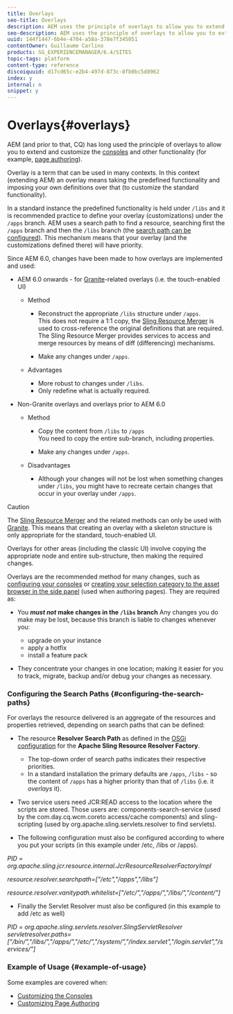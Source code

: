```yaml
---
title: Overlays
seo-title: Overlays
description: AEM uses the principle of overlays to allow you to extend and customize the consoles and other functionality 
seo-description: AEM uses the principle of overlays to allow you to extend and customize the consoles and other functionality 
uuid: 144f1447-6b4e-4704-a58a-378e7f345051
contentOwner: Guillaume Carlino
products: SG_EXPERIENCEMANAGER/6.4/SITES
topic-tags: platform
content-type: reference
discoiquuid: d17cd65c-e2b4-497d-873c-8fb0bc5d8962
index: y
internal: n
snippet: y
---
```


# Overlays{#overlays}

AEM (and prior to that, CQ) has long used the principle of overlays to allow you to extend and customize the [consoles](../../../sites/developing/using/customizing-consoles-touch.md) and other functionality (for example, [page authoring](../../../sites/developing/using/customizing-page-authoring-touch.md)).

Overlay is a term that can be used in many contexts. In this context (extending AEM) an overlay means taking the predefined functionality and imposing your own definitions over that (to customize the standard functionality).

In a standard instance the predefined functionality is held under `/libs` and it is recommended practice to define your overlay (customizations) under the `/apps` branch. AEM uses a search path to find a resource, searching first the `/apps` branch and then the `/libs` branch (the [search path can be configured](#configuringthesearchpaths)). This mechanism means that your overlay (and the customizations defined there) will have priority.

Since AEM 6.0, changes have been made to how overlays are implemented and used:

* AEM 6.0 onwards - for [Granite](/sites/developing/using/reference-materials/granite-ui/api/index)-related overlays (i.e. the touch-enabled UI)

    * Method

        * Reconstruct the appropriate `/libs` structure under `/apps`.  
          This does not require a 1:1 copy, the [Sling Resource Merger](../../../sites/developing/using/sling-resource-merger.md) is used to cross-reference the original definitions that are required. The Sling Resource Merger provides services to access and merge resources by means of diff (differencing) mechanisms.  
        
        * Make any changes under `/apps`.

    * Advantages

        * More robust to changes under `/libs`.
        * Only redefine what is actually required.

* Non-Granite overlays and overlays prior to AEM 6.0

    * Method

        * Copy the content from `/libs` to `/apps`  
          You need to copy the entire sub-branch, including properties.  
        
        * Make any changes under `/apps`.

    * Disadvantages

        * Although your changes will not be lost when something changes under `/libs`, you might have to recreate certain changes that occur in your overlay under `/apps`.

>[!CAUTION]
>
>The [Sling Resource Merger](../../../sites/developing/using/sling-resource-merger.md) and the related methods can only be used with [Granite](/sites/developing/using/reference-materials/granite-ui/api/index). This means that creating an overlay with a skeleton structure is only appropriate for the standard, touch-enabled UI.
>
>Overlays for other areas (including the classic UI) involve copying the appropriate node and entire sub-structure, then making the required changes.

Overlays are the recommended method for many changes, such as [configuring your consoles](../../../sites/developing/using/customizing-consoles-touch.md#createacustomconsole) or [creating your selection category to the asset browser in the side panel](../../../sites/developing/using/customizing-page-authoring-touch.md#addnewselectioncategorytoassetbrowser) (used when authoring pages). They are required as:

* You ***must not* make changes in the `/libs` branch** 
  Any changes you do make may be lost, because this branch is liable to changes whenever you:

    * upgrade on your instance
    * apply a hotfix
    * install a feature pack

* They concentrate your changes in one location; making it easier for you to track, migrate, backup and/or debug your changes as necessary.

### Configuring the Search Paths {#configuring-the-search-paths}

For overlays the resource delivered is an aggregate of the resources and properties retrieved, depending on search paths that can be defined:

* The resource **Resolver Search Path** as defined in the [OSGi configuration](../../../sites/deploying/using/configuring-osgi.md) for the **Apache Sling Resource Resolver Factory**.

    * The top-down order of search paths indicates their respective priorities.
    * In a standard installation the primary defaults are `/apps`, `/libs` - so the content of `/apps` has a higher priority than that of `/libs` (i.e. it *overlays* it).

* Two service users need JCR:READ access to the location where the scripts are stored. Those users are: components-search-service (used by the com.day.cq.wcm.coreto access/cache components) and sling-scripting (used by org.apache.sling.servlets.resolver to find servlets).
* The following configuration must also be configured according to where you put your scripts (in this example under /etc, /libs or /apps).

*PID = org.apache.sling.jcr.resource.internal.JcrResourceResolverFactoryImpl*

*resource.resolver.searchpath=["/etc","/apps","/libs"]*

*resource.resolver.vanitypath.whitelist=["/etc/","/apps/","/libs/","/content/"]*

* Finally the Servlet Resolver must also be configured (in this example to add /etc as well)

*PID = org.apache.sling.servlets.resolver.SlingServletResolver  
servletresolver.paths=["/bin/","/libs/","/apps/","/etc/","/system/","/index.servlet","/login.servlet","/services/"]*

### Example of Usage {#example-of-usage}

Some examples are covered when:

* [Customizing the Consoles](../../../sites/developing/using/customizing-consoles-touch.md)
* [Customizing Page Authoring](../../../sites/developing/using/customizing-page-authoring-touch.md)


